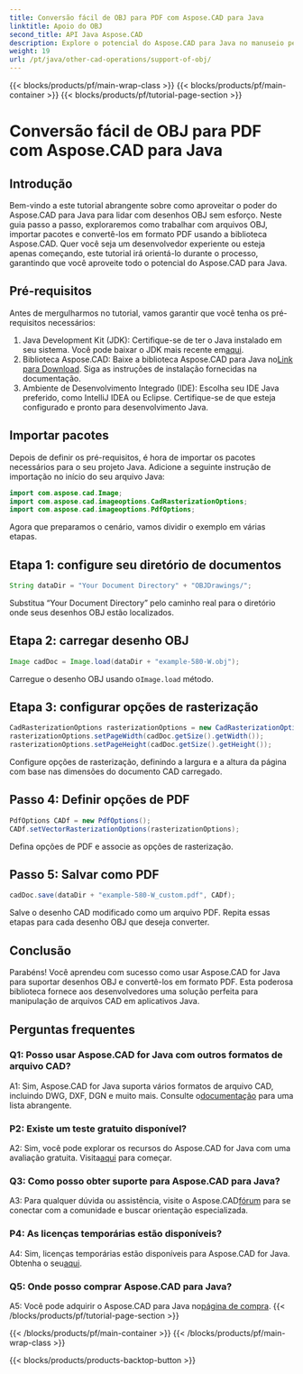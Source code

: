 ```yaml
---
title: Conversão fácil de OBJ para PDF com Aspose.CAD para Java
linktitle: Apoio do OBJ
second_title: API Java Aspose.CAD
description: Explore o potencial do Aspose.CAD para Java no manuseio perfeito de desenhos OBJ. Converta facilmente para PDF com nosso guia passo a passo.
weight: 19
url: /pt/java/other-cad-operations/support-of-obj/
---
```


{{< blocks/products/pf/main-wrap-class >}}
{{< blocks/products/pf/main-container >}}
{{< blocks/products/pf/tutorial-page-section >}}

# Conversão fácil de OBJ para PDF com Aspose.CAD para Java

## Introdução

Bem-vindo a este tutorial abrangente sobre como aproveitar o poder do Aspose.CAD para Java para lidar com desenhos OBJ sem esforço. Neste guia passo a passo, exploraremos como trabalhar com arquivos OBJ, importar pacotes e convertê-los em formato PDF usando a biblioteca Aspose.CAD. Quer você seja um desenvolvedor experiente ou esteja apenas começando, este tutorial irá orientá-lo durante o processo, garantindo que você aproveite todo o potencial do Aspose.CAD para Java.

## Pré-requisitos

Antes de mergulharmos no tutorial, vamos garantir que você tenha os pré-requisitos necessários:
1. Java Development Kit (JDK): Certifique-se de ter o Java instalado em seu sistema. Você pode baixar o JDK mais recente em[aqui](https://www.oracle.com/java/technologies/javase-downloads.html).
2.  Biblioteca Aspose.CAD: Baixe a biblioteca Aspose.CAD para Java no[Link para Download](https://releases.aspose.com/cad/java/). Siga as instruções de instalação fornecidas na documentação.
3. Ambiente de Desenvolvimento Integrado (IDE): Escolha seu IDE Java preferido, como IntelliJ IDEA ou Eclipse. Certifique-se de que esteja configurado e pronto para desenvolvimento Java.

## Importar pacotes

Depois de definir os pré-requisitos, é hora de importar os pacotes necessários para o seu projeto Java. Adicione a seguinte instrução de importação no início do seu arquivo Java:

```java
import com.aspose.cad.Image;
import com.aspose.cad.imageoptions.CadRasterizationOptions;
import com.aspose.cad.imageoptions.PdfOptions;
```

Agora que preparamos o cenário, vamos dividir o exemplo em várias etapas.

## Etapa 1: configure seu diretório de documentos

```java
String dataDir = "Your Document Directory" + "OBJDrawings/";
```

Substitua “Your Document Directory” pelo caminho real para o diretório onde seus desenhos OBJ estão localizados.

## Etapa 2: carregar desenho OBJ

```java
Image cadDoc = Image.load(dataDir + "example-580-W.obj");
```

 Carregue o desenho OBJ usando o`Image.load` método.

## Etapa 3: configurar opções de rasterização

```java
CadRasterizationOptions rasterizationOptions = new CadRasterizationOptions();
rasterizationOptions.setPageWidth(cadDoc.getSize().getWidth());
rasterizationOptions.setPageHeight(cadDoc.getSize().getHeight());
```

Configure opções de rasterização, definindo a largura e a altura da página com base nas dimensões do documento CAD carregado.

## Passo 4: Definir opções de PDF

```java
PdfOptions CADf = new PdfOptions();
CADf.setVectorRasterizationOptions(rasterizationOptions);
```

Defina opções de PDF e associe as opções de rasterização.

## Passo 5: Salvar como PDF

```java
cadDoc.save(dataDir + "example-580-W_custom.pdf", CADf);
```

Salve o desenho CAD modificado como um arquivo PDF.
Repita essas etapas para cada desenho OBJ que deseja converter.

## Conclusão

Parabéns! Você aprendeu com sucesso como usar Aspose.CAD for Java para suportar desenhos OBJ e convertê-los em formato PDF. Esta poderosa biblioteca fornece aos desenvolvedores uma solução perfeita para manipulação de arquivos CAD em aplicativos Java.

## Perguntas frequentes

### Q1: Posso usar Aspose.CAD for Java com outros formatos de arquivo CAD?

 A1: Sim, Aspose.CAD for Java suporta vários formatos de arquivo CAD, incluindo DWG, DXF, DGN e muito mais. Consulte o[documentação](https://reference.aspose.com/cad/java/) para uma lista abrangente.

### P2: Existe um teste gratuito disponível?

A2: Sim, você pode explorar os recursos do Aspose.CAD for Java com uma avaliação gratuita. Visita[aqui](https://releases.aspose.com/) para começar.

### Q3: Como posso obter suporte para Aspose.CAD para Java?

 A3: Para qualquer dúvida ou assistência, visite o Aspose.CAD[fórum](https://forum.aspose.com/c/cad/19) para se conectar com a comunidade e buscar orientação especializada.

### P4: As licenças temporárias estão disponíveis?

 A4: Sim, licenças temporárias estão disponíveis para Aspose.CAD for Java. Obtenha o seu[aqui](https://purchase.aspose.com/temporary-license/).

### Q5: Onde posso comprar Aspose.CAD para Java?

A5: Você pode adquirir o Aspose.CAD para Java no[página de compra](https://purchase.aspose.com/buy).
{{< /blocks/products/pf/tutorial-page-section >}}

{{< /blocks/products/pf/main-container >}}
{{< /blocks/products/pf/main-wrap-class >}}

{{< blocks/products/products-backtop-button >}}
